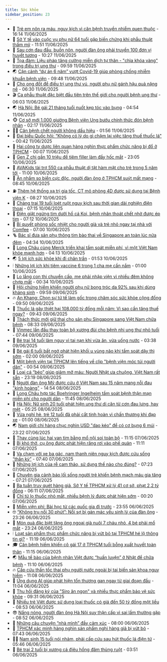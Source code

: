 ```yaml
---
title: Sức khỏe
sidebar_position: 23
---
```


<!-- dantri-suc-khoe:START -->
- 🤔 [Trẻ em nôn ra máu, nguy kịch vì căn bệnh truyền nhiễm quen thuộc](https://dantri.com.vn/suc-khoe/tre-em-non-ra-mau-nguy-kich-vi-can-benh-truyen-nhiem-quen-thuoc-20250611181756373.htm) - 16:14 11/06/2025
- 🚦 [Sở Y tế vào cuộc vụ phụ nữ 64 tuổi gặp biến chứng khi phẫu thuật thẩm mỹ](https://dantri.com.vn/suc-khoe/so-y-te-vao-cuoc-vu-phu-nu-64-tuoi-gap-bien-chung-khi-phau-thuat-tham-my-20250611162427185.htm) - 11:51 11/06/2025
- 🤖 [Sau cơn đau đầu, buồn nôn, người đàn ông phải truyền 100 đơn vị huyết tương](https://dantri.com.vn/suc-khoe/sau-con-dau-dau-buon-non-nguoi-dan-ong-phai-truyen-100-don-vi-huyet-tuong-20250611162648384.htm) - 10:27 11/06/2025
- 🐻 [Tọa đàm: Liệu pháp tăng cường miễn dịch tự thân - &quot;chìa khóa vàng&quot; trong điều trị ung thư](https://dantri.com.vn/suc-khoe/toa-dam-lieu-phap-tang-cuong-mien-dich-tu-than-chia-khoa-vang-trong-dieu-tri-ung-thu-20250611164328855.htm) - 09:59 11/06/2025
- 🌏 [Cận cảnh “dự án 6 năm” vượt Covid-19 giúp phòng chống nhiễm khuẩn bệnh viện](https://dantri.com.vn/suc-khoe/can-canh-du-an-6-nam-vuot-covid-19-giup-phong-chong-nhiem-khuan-benh-vien-20250611120259338.htm) - 09:48 11/06/2025
- 👺 [Cho ong đốt để điều trị ung thư vú, người phụ nữ gánh hậu quả nặng nề](https://dantri.com.vn/suc-khoe/cho-ong-dot-de-dieu-tri-ung-thu-vu-nguoi-phu-nu-ganh-hau-qua-nang-ne-20250611131543457.htm) - 06:30 11/06/2025
- 🎬 [Ca phẫu thuật đặc biệt đầu tiên trên thế giới cho người bệnh ung thư](https://dantri.com.vn/suc-khoe/ca-phau-thuat-dac-biet-dau-tien-tren-the-gioi-cho-nguoi-benh-ung-thu-20250611103021088.htm) - 06:03 11/06/2025
- 🌏 [Hà Nội: Bé gái 21 tháng tuổi nuốt kẹp tóc vào bụng](https://dantri.com.vn/suc-khoe/ha-noi-be-gai-21-thang-tuoi-nuot-kep-toc-vao-bung-20250611104857822.htm) - 04:54 11/06/2025
- 🐵 [Cơ sở mới 1.000 giường Bệnh viện Ung bướu chính thức đón bệnh nhân](https://dantri.com.vn/suc-khoe/co-so-moi-1000-giuong-benh-vien-ung-buou-chinh-thuc-don-benh-nhan-20250611082654391.htm) - 02:17 11/06/2025
- 👨‍🏫 [Căn bệnh chết người không dấu hiệu](https://dantri.com.vn/suc-khoe/can-benh-chet-nguoi-khong-dau-hieu-20250609172052557.htm) - 01:56 11/06/2025
- 🤗 [Đại biểu Quốc hội: “Không có lý do gì chậm lại việc tăng thuế thuốc lá&quot;](https://dantri.com.vn/suc-khoe/dai-bieu-quoc-hoi-khong-co-ly-do-gi-cham-lai-viec-tang-thue-thuoc-la-20250610105331065.htm) - 00:42 11/06/2025
- 🫶 [Hai công ty dược liên quan hàng nghìn thực phẩm chức năng bị đổ ở TPHCM](https://dantri.com.vn/phap-luat/hai-cong-ty-duoc-lien-quan-hang-nghin-thuc-pham-chuc-nang-bi-do-o-tphcm-20250610211454097.htm) - 00:07 11/06/2025
- 🙉 [Gen Z chi gần 10 triệu để tiêm filler làm đầy hốc mắt](https://dantri.com.vn/suc-khoe/gen-z-chi-gan-10-trieu-de-tiem-filler-lam-day-hoc-mat-20250610135919015.htm) - 23:05 10/06/2025
- 🦅 [AVAKids tài trợ 550 ca phẫu thuật dị tật hàm mặt cho trẻ trong 5 năm tới](https://dantri.com.vn/suc-khoe/avakids-tai-tro-550-ca-phau-thuat-di-tat-ham-mat-cho-tre-trong-5-nam-toi-20250610171603866.htm) - 11:00 10/06/2025
- 🐘 [Ăn nhầm so biển cực độc, người đàn ông ở TPHCM suýt mất mạng](https://dantri.com.vn/suc-khoe/an-nham-so-bien-cuc-doc-nguoi-dan-ong-o-tphcm-suyt-mat-mang-20250610142128228.htm) - 08:45 10/06/2025
- ⛽️ [Thêm hệ thống xạ trị gia tốc, CT mô phỏng 4D được sử dụng tại Bệnh viện K](https://dantri.com.vn/suc-khoe/them-he-thong-xa-tri-gia-toc-ct-mo-phong-4d-duoc-su-dung-tai-benh-vien-k-20250610152657772.htm) - 08:27 10/06/2025
- 🤡 [Chàng trai 19 tuổi loét ruột nguy kịch sau thời gian dài nghiện điện thoại](https://dantri.com.vn/suc-khoe/chang-trai-19-tuoi-loet-ruot-nguy-kich-sau-thoi-gian-dai-nghien-dien-thoai-20250610114820855.htm) - 07:15 10/06/2025
- 💼 [Điện giật ngừng tim dưới hồ cá Koi, bệnh nhân thoát chết nhờ được ép tim](https://dantri.com.vn/suc-khoe/dien-giat-ngung-tim-duoi-ho-ca-koi-benh-nhan-thoat-chet-nho-duoc-ep-tim-20250610141214420.htm) - 07:12 10/06/2025
- 🤔 [Bí quyết phòng sốc nhiệt cho người già và trẻ nhỏ ngay tại nhà với Comfee](https://dantri.com.vn/suc-khoe/bi-quyet-phong-soc-nhiet-cho-nguoi-gia-va-tre-nho-ngay-tai-nha-voi-comfee-20250610121754551.htm) - 07:00 10/06/2025
- 🪜 [Bác sĩ đưa sản phụ thông tim bào thai về Singapore an toàn lúc nửa đêm](https://dantri.com.vn/suc-khoe/bac-si-dua-san-phu-thong-tim-bao-thai-ve-singapore-an-toan-luc-nua-dem-20250610110434123.htm) - 04:34 10/06/2025
- 📝 [Long Châu cùng Merck triển khai tầm soát miễn phí, vì một Việt Nam khỏe mạnh hơn](https://dantri.com.vn/suc-khoe/long-chau-cung-merck-trien-khai-tam-soat-mien-phi-vi-mot-viet-nam-khoe-manh-hon-20250610110828607.htm) - 04:13 10/06/2025
- 🌏 [5 lợi ích sức khỏe khi đi chân trần](https://dantri.com.vn/suc-khoe/5-loi-ich-suc-khoe-khi-di-chan-tran-20250610084116435.htm) - 01:53 10/06/2025
- 🕯 [Những lợi ích khi tiêm vaccine 6 trong 1 cha mẹ cần nắm](https://dantri.com.vn/suc-khoe/nhung-loi-ich-khi-tiem-vaccine-6-trong-1-cha-me-can-nam-20250606123255958.htm) - 01:00 10/06/2025
- 🦍 [Lo lắng con thi chuyển cấp, mẹ phải nhập viện vì nhiều đêm không chợp mắt](https://dantri.com.vn/suc-khoe/lo-lang-con-thi-chuyen-cap-me-phai-nhap-vien-vi-nhieu-dem-khong-chop-mat-20250610073430412.htm) - 00:34 10/06/2025
- 🌈 [Hội chứng hiểm khiến người phụ nữ bong tróc da 92% sau khi dùng kháng sinh](https://dantri.com.vn/suc-khoe/hoi-chung-hiem-khien-nguoi-phu-nu-bong-troc-da-92-sau-khi-dung-khang-sinh-20250609160456459.htm) - 09:59 09/06/2025
- 🔥 [An Khang: Chọn sự tử tế làm gốc trong chăm sóc sức khỏe cộng đồng](https://dantri.com.vn/suc-khoe/an-khang-chon-su-tu-te-lam-goc-trong-cham-soc-suc-khoe-cong-dong-20250609161629154.htm) - 09:50 09/06/2025
- 🌊 [Thuốc lá gây thiệt hại 108.000 tỷ đồng mỗi năm: Vì sao cần tăng thuế ngay?](https://dantri.com.vn/suc-khoe/thuoc-la-gay-thiet-hai-108000-ty-dong-moi-nam-vi-sao-can-tang-thue-ngay-20250609153703799.htm) - 09:43 09/06/2025
- 🚦 [Thách thức mới giữ thai cho sản phụ Singapore sang Việt Nam chữa bệnh](https://dantri.com.vn/suc-khoe/thach-thuc-moi-giu-thai-cho-san-phu-singapore-sang-viet-nam-chua-benh-20250609152751716.htm) - 08:33 09/06/2025
- 🤖 [Vinmec lần đầu thay toàn bộ xương đùi cho bệnh nhi ung thư nhỏ tuổi](https://dantri.com.vn/suc-khoe/vinmec-lan-dau-thay-toan-bo-xuong-dui-cho-benh-nhi-ung-thu-nho-tuoi-20250609135141653.htm) - 07:44 09/06/2025
- 🤡 [Bé trai 14 tuổi lâm nguy vì tai nạn khi vừa ăn, vừa uống nước](https://dantri.com.vn/suc-khoe/be-trai-14-tuoi-lam-nguy-vi-tai-nan-khi-vua-an-vua-uong-nuoc-20250609101244764.htm) - 03:38 09/06/2025
- 💂 [Bé gái 6 tuổi bất ngờ phát hiện khối u vùng não khi tầm soát dậy thì sớm](https://dantri.com.vn/suc-khoe/be-gai-6-tuoi-bat-ngo-phat-hien-khoi-u-vung-nao-khi-tam-soat-day-thi-som-20250608225232785.htm) - 02:00 09/06/2025
- 🦄 [Một bệnh viện tại TPHCM lên tiếng về clip &quot;bệnh viện móc túi người dân&quot;](https://dantri.com.vn/suc-khoe/mot-benh-vien-tai-tphcm-len-tieng-ve-clip-benh-vien-moc-tui-nguoi-dan-20250609071907892.htm) - 00:54 09/06/2025
- 🧠 [Loại cá “béo” giúp giảm mỡ máu: Người Nhật ưa chuộng, Việt Nam rất sẵn](https://dantri.com.vn/suc-khoe/loai-ca-beo-giup-giam-mo-mau-nguoi-nhat-ua-chuong-viet-nam-rat-san-20250607215809544.htm) - 23:19 08/06/2025
- 🤖 [Người đàn ông Mỹ được cứu ở Việt Nam sau 15 năm mang nỗi đau &quot;kinh hoàng&quot;](https://dantri.com.vn/suc-khoe/nguoi-dan-ong-my-duoc-cuu-o-viet-nam-sau-15-nam-mang-noi-dau-kinh-hoang-20250608202440807.htm) - 14:54 08/06/2025
- 💼 [Long Châu hợp tác Boehringer Ingelheim tầm soát bệnh thận mạn miễn phí cho người dân](https://dantri.com.vn/suc-khoe/long-chau-hop-tac-boehringer-ingelheim-tam-soat-benh-than-man-mien-phi-cho-nguoi-dan-20250608183700291.htm) - 11:45 08/06/2025
- 🧰 [Hà Nội: Nữ sinh 20 tuổi phát hiện ung thư di căn từ cơn đau lưng, hay mệt](https://dantri.com.vn/suc-khoe/ha-noi-nu-sinh-20-tuoi-phat-hien-ung-thu-di-can-tu-con-dau-lung-hay-met-20250607205441474.htm) - 05:25 08/06/2025
- 🎉 [Vừa nghỉ hè, trẻ 12 tuổi đã phải cắt tinh hoàn vì chấn thương khi đạp xe](https://dantri.com.vn/suc-khoe/vua-nghi-he-tre-12-tuoi-da-phai-cat-tinh-hoan-vi-chan-thuong-khi-dap-xe-20250607212658146.htm) - 01:00 08/06/2025
- 🌏 [Nam giới chi hàng chục nghìn USD &quot;dao kéo&quot; để có cơ bụng 6 múi](https://dantri.com.vn/suc-khoe/nam-gioi-chi-hang-chuc-nghin-usd-dao-keo-de-co-co-bung-6-mui-20250607153705614.htm) - 23:22 07/06/2025
- 📝 [Thay cùng lúc hai van tim bằng mổ nội soi toàn bộ](https://dantri.com.vn/suc-khoe/thay-cung-luc-hai-van-tim-bang-mo-noi-soi-toan-bo-20250607173749867.htm) - 11:15 07/06/2025
- 🧠 [Bị khó thở, cụ ông được phát hiện răng rơi vào phế quản](https://dantri.com.vn/suc-khoe/bi-kho-tho-cu-ong-duoc-phat-hien-rang-roi-vao-phe-quan-20250607115500074.htm) - 11:11 07/06/2025
- 🚀 [Va chạm với xe ba gác, nam thanh niên nguy kịch được cứu sống “thần kỳ”](https://dantri.com.vn/suc-khoe/va-cham-voi-xe-ba-gac-nam-thanh-nien-nguy-kich-duoc-cuu-song-than-ky-20250607124523640.htm) - 07:40 07/06/2025
- 💯 [Những lợi ích của rễ cam thảo, sử dụng thế nào cho đúng?](https://dantri.com.vn/suc-khoe/nhung-loi-ich-cua-re-cam-thao-su-dung-the-nao-cho-dung-20250607071352703.htm) - 07:23 07/06/2025
- 🫶 [Chuyên gia cảnh báo lối sống người trẻ khiến bệnh mạch máu gia tăng](https://dantri.com.vn/suc-khoe/chuyen-gia-canh-bao-loi-song-nguoi-tre-khien-benh-mach-mau-gia-tang-20250607141848077.htm) - 07:21 07/06/2025
- 👹 [Ba tuần truy quét hàng giả, Sở Y tế TPHCM xử lý 41 cơ sở, phạt 2,2 tỷ đồng](https://dantri.com.vn/suc-khoe/ba-tuan-truy-quet-hang-gia-so-y-te-tphcm-xu-ly-41-co-so-phat-22-ty-dong-20250607115041855.htm) - 06:11 07/06/2025
- 🤩 [Chỉ từ lọ thuốc nhỏ mắt, nhiều bệnh lý được phát hiện sớm](https://dantri.com.vn/suc-khoe/chi-tu-lo-thuoc-nho-mat-nhieu-benh-ly-duoc-phat-hien-som-20250606213018509.htm) - 00:20 07/06/2025
- 🌊 [Miễn viện phí: Bài học từ các quốc gia đi trước](https://dantri.com.vn/suc-khoe/mien-vien-phi-bai-hoc-tu-cac-quoc-gia-di-truoc-20250603092849489.htm) - 23:55 06/06/2025
- 🤓 [“Không trụ nổi 30 phút”: Nỗi sợ bị gán mác yếu sinh lý của đàn ông](https://dantri.com.vn/suc-khoe/khong-tru-noi-30-phut-noi-so-bi-gan-mac-yeu-sinh-ly-cua-dan-ong-20250527200309964.htm) - 23:26 06/06/2025
- 🌝 [Món quà đặc biệt tặng ông ngoại già nuôi 7 cháu nhỏ, 4 bé phải mổ mắt](https://dantri.com.vn/suc-khoe/mon-qua-dac-biet-tang-ong-ngoai-gia-nuoi-7-chau-nho-4-be-phai-mo-mat-20250606171110190.htm) - 23:24 06/06/2025
- 🕯 [Loạt sản phẩm thực phẩm chức năng bị vứt bỏ tại TPHCM hé lộ thông tin gì?](https://dantri.com.vn/suc-khoe/loat-san-pham-thuc-pham-chuc-nang-bi-vut-bo-tai-tphcm-he-lo-thong-tin-gi-20250606162246130.htm) - 11:19 06/06/2025
- 🎓 [Căn bệnh hiếm khiến cô gái 17 ở TPHCM tuổi bỗng xuất huyết toàn thân](https://dantri.com.vn/suc-khoe/can-benh-hiem-khien-co-gai-17-o-tphcm-tuoi-bong-xuat-huyet-toan-than-20250606163406724.htm) - 11:15 06/06/2025
- 🌏 [Mẫu tế bào của bệnh nhân Việt được “huấn luyện” ở Nhật để chữa bệnh](https://dantri.com.vn/suc-khoe/mau-te-bao-cua-benh-nhan-viet-duoc-huan-luyen-o-nhat-de-chua-benh-20250606160754007.htm) - 11:10 06/06/2025
- 🔥 [Cấp cứu thần tốc thai phụ người nước ngoài bị tai biến sản khoa nguy hiểm](https://dantri.com.vn/suc-khoe/cap-cuu-than-toc-thai-phu-nguoi-nuoc-ngoai-bi-tai-bien-san-khoa-nguy-hiem-20250606172817153.htm) - 11:08 06/06/2025
- 📝 [Ứng dụng AI giúp phát hiện tổn thương gan ngay từ giai đoạn đầu](https://dantri.com.vn/suc-khoe/ung-dung-ai-giup-phat-hien-ton-thuong-gan-ngay-tu-giai-doan-dau-20250606161437378.htm) - 11:04 06/06/2025
- 🧠 [Thu hồi đăng ký của &quot;Siro ăn ngon&quot; và nhiều thực phẩm bảo vệ sức khỏe](https://dantri.com.vn/suc-khoe/thu-hoi-dang-ky-cua-siro-an-ngon-va-nhieu-thuc-pham-bao-ve-suc-khoe-20250606163109791.htm) - 09:31 06/06/2025
- 🦅 [Nhiều trẻ Việt được sử dụng loại thuốc có giá đến 50 tỷ đồng một liều](https://dantri.com.vn/suc-khoe/nhieu-tre-viet-duoc-su-dung-loai-thuoc-co-gia-den-50-ty-dong-mot-lieu-20250606153420092.htm) - 08:53 06/06/2025
- 😎 [Nắng nóng, người đàn ông Hà Nội suy thận cấp vì sai lầm thường gặp](https://dantri.com.vn/suc-khoe/nang-nong-nguoi-dan-ong-ha-noi-suy-than-cap-vi-sai-lam-thuong-gap-20250606154340893.htm) - 08:52 06/06/2025
- 🎉 [Những câu chuyện “nhà mình” đầy cảm xúc](https://dantri.com.vn/suc-khoe/nhung-cau-chuyen-nha-minh-day-cam-xuc-20250606144118824.htm) - 08:00 06/06/2025
- 🫣 [TPHCM xác minh hàng nghìn sản phẩm nghi hàng giả bị vứt bỏ](https://dantri.com.vn/suc-khoe/tphcm-xac-minh-hang-nghin-san-pham-nghi-hang-gia-bi-vut-bo-20250606135140401.htm) - 07:43 06/06/2025
- 🧑‍🏫 [Nam sinh 15 tuổi nói nhảm, phải cấp cứu sau hút thuốc lá điện tử](https://dantri.com.vn/suc-khoe/nam-sinh-15-tuoi-noi-nham-phai-cap-cuu-sau-hut-thuoc-la-dien-tu-20250606124559630.htm) - 05:46 06/06/2025
- 🥷 [Bé trai 2 tuổi bị xương cá điêu hồng đâm thủng ruột](https://dantri.com.vn/suc-khoe/be-trai-2-tuoi-bi-xuong-ca-dieu-hong-dam-thung-ruot-20250606103731219.htm) - 03:51 06/06/2025<!-- dantri-suc-khoe:END -->
